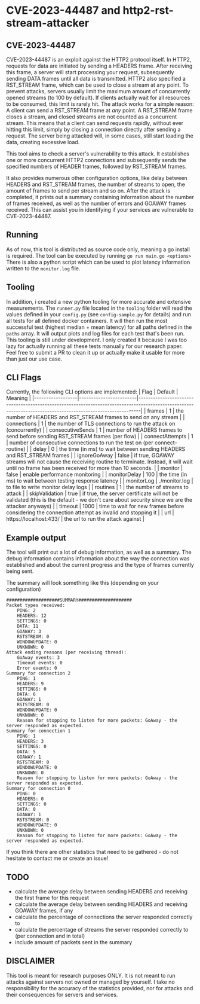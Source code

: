 # CVE-2023-44487 and http2-rst-stream-attacker

## CVE-2023-44487

CVE-2023-44487 is an exploit against the HTTP2 protocol itself. In HTTP2, requests for data are initiated by sending a HEADERS frame. After receiving this frame, a server will start processing your request,
subsequently sending DATA frames until all data is transmitted. HTTP2 also specified a RST_STREAM frame, which can be used to close a stream at any point. To prevent attacks,
servers usually limit the maximum amount of concurrently opened streams (to 100 by default). If clients actually wait for all resources to be consumed, this limit is rarely hit.
The attack works for a simple reason: A client can send a RST_STREAM frame at *any* point. A RST_STREAM frame closes a stream, and closed streams are not counted as a concurrent stream. This means that
a client can send requests rapidly, without ever hitting this limit, simply by closing a connection directly after sending a request. The server being attacked will, in some cases, still start loading the data, creating excessive load.

This tool aims to check a server's vulnerability to this attack. It establishes one or more concurrent HTTP2 connections and subsequently sends the specified numbers of HEADER frames, followed by RST_STREAM frames.

It also provides numerous other configuration options, like delay between HEADERS and RST_STREAM frames, the number of streams to open, the amount of frames to send per stream and so on.
After the attack is completed, it prints out a summary containing information about the number of frames received, as well as the number of errors and GOAWAY frames received.
This can assist you in identifying if your services are vulnerable to CVE-2023-44487.

## Running

As of now, this tool is distributed as source code only, meaning a go install is required. The tool can be executed by running `go run main.go <options>`
There is also a python script which can be used to plot latency information written to the `monitor.log` file.

## Tooling

In addition, i created a new python tooling for more accurate and extensive measurements.
The `runner.py` file located in the `tooling` folder will read the values defined in your `config.py` (see `config-sample.py` for details) and run all tests for all defined docker containers.
It will then run the most successful test (highest median + mean latency) for all paths defined in the `paths` array. It will output plots and log files for each test that's been run.
This tooling is still under development. I only created it because I was too lazy for actually running all these tests manually for our research paper.
Feel free to submit a PR to clean it up or actually make it usable for more than just our use case.

## CLI Flags

Currently, the following CLI options are implemented:
| Flag             | Default                | Meaning                                                                                                                                                     |
|------------------|------------------------|-------------------------------------------------------------------------------------------------------------------------------------------------------------|
| frames           | 1                      | the number of HEADERS and RST_STREAM frames to send on any stream                                                                                           |
| connections      | 1                      | the number of TLS connections to run the attack on (concurrently)                                                                                           |
| consecutiveSends | 1                      | number of HEADERS frames to send before sending RST_STREAM frames (per flow)                                                                                |
| connectAttempts  | 1                      | number of consecutive connections to run the test on (per connect-routine)                                                                                  |
| delay            | 0                      | the time (in ms) to wait between sending HEADERS and RST_STREAM frames                                                                                      |
| ignoreGoAway     | false                  | if true, GOAWAY streams will not cause the receiving routine to terminate. Instead, it will wait until no frame has been received for more than 10 seconds. |
| monitor          | false                  | enable performance monitoring                                                                                                                               |
| monitorDelay     | 100                    | the time (in ms) to wait between testing response latency                                                                                                   |
| monitorLog       | ./monitor.log          | to file to write monitor delay logs                                                                                                                         |
| routines         | 1                      | the number of streams to attack                                                                                                                             |
| skipValidation   | true                   | if true, the server certificate will not be validated (this is the default - we don't care about security since we are the attacker anyways)                |
| timeout          | 1000                   | time to wait for new frames before considering the connection attempt as invalid and stopping it                                                            |
| url              | https://localhost:433/ | the url to run the attack against                                                                                                                           |

## Example output

The tool will print out a lot of debug information, as well as a summary.
The debug information contains information about the way the connection was established and about the current progress and the type of frames currently being sent.

The summary will look something like this (depending on your configuration)
```
####################SUMMARY####################
Packet types received:
	PING: 2
	HEADERS: 12
	SETTINGS: 0
	DATA: 11
	GOAWAY: 3
	RSTSTREAM: 0
	WINDOWUPDATE: 0
	UNKNOWN: 0
Attack ending reasons (per receiving thread):
	GoAway events: 3
	Timeout events: 0
	Error events: 0
Summary for connection 2
	PING: 1
	HEADERS: 9
	SETTINGS: 0
	DATA: 6
	GOAWAY: 1
	RSTSTREAM: 0
	WINDOWUPDATE: 0
	UNKNOWN: 0
	Reason for stopping to listen for more packets: GoAway - the server responded as expected.
Summary for connection 1
	PING: 1
	HEADERS: 3
	SETTINGS: 0
	DATA: 5
	GOAWAY: 1
	RSTSTREAM: 0
	WINDOWUPDATE: 0
	UNKNOWN: 0
	Reason for stopping to listen for more packets: GoAway - the server responded as expected.
Summary for connection 0
	PING: 0
	HEADERS: 0
	SETTINGS: 0
	DATA: 0
	GOAWAY: 1
	RSTSTREAM: 0
	WINDOWUPDATE: 0
	UNKNOWN: 0
	Reason for stopping to listen for more packets: GoAway - the server responded as expected.
```

If you think there are other statistics that need to be gathered - do not hesitate to contact me or create an issue!

## TODO

- calculate the average delay between sending HEADERS and receiving the first frame for this request
- calculate the average delay between sending HEADERS and receiving GOAWAY frames, if any
- calculate the percentage of connections the server responded correctly to
- calculate the percentage of streams the server responded correctly to (per connection and in total)
- include amount of packets sent in the summary

## DISCLAIMER

This tool is meant for research purposes ONLY. It is not meant to run attacks against servers not owned or managed by yourself.
I take no responsibility for the accuracy of the statistics provided, nor for attacks and their consequences for servers and services.
